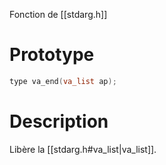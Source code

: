 Fonction de [[stdarg.h]]

# Prototype
```C
type va_end(va_list ap);
```
# Description
Libère la [[stdarg.h#va_list|va_list]].